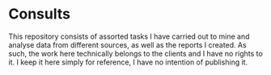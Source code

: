 # Consults
This repository consists of assorted tasks I have carried out to mine and analyse data from different sources, as well as the reports I created. 
As such, the work here technically belongs to the clients and I have no rights to it. I keep it here simply for reference, I have no intention of publishing it. 
